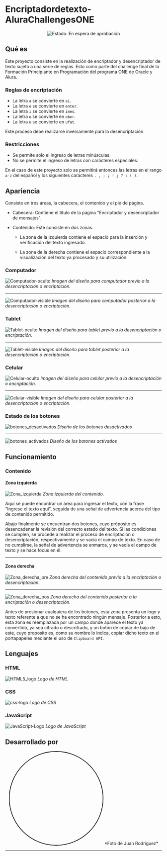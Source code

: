 # Encriptadordetexto-AluraChallengesONE
<div align= "center">
  <img src="https://img.shields.io/badge/Estado-En%20espera%20de%20aprobaci%C3%B3n-purple" alt="Estado: En espera de aprobación">
</div>

## Qué es
Este proyecto consiste en la realización de encriptador y desencriptador de texto sujeto a una serie de reglas. Esto como parte del challenge final de la Formación Principiante en Programación del programa ONE de Oracle y Alura.
### Reglas de encriptación
* La letra `a` se convierte en `ai`.
* La letra `e` se convierte en `enter`.
* La letra `i` se convierte en `imes`.
* La letra `o` se convierte en `ober`.
* La letra `u` se convierte en `ufat`.

Este proceso debe realizarse inversamente para la desencriptación.
### Restricciones
* Se permite solo el ingreso de letras minúsculas.
* No se permite el ingreso de letras con carácteres especiales.

En el caso de este proyecto solo se permitirá entonces las letras en el rango `a-z` del español y los siguientes carácteres `. , ; ¡ ! ¿ ? : ( )`.
## Apariencia
Consiste en tres áreas, la cabecera, el contenido y el pie de página.
* Cabecera: Contiene el título de la página "Encriptador y desencriptador de mensajes".
* Contenido: Este consiste en dos zonas.

    * La zona de la izquierda contiene el espacio para la inserción y verificación del texto ingresado.

    * La zona de la derecha contiene el espacio correspondiente a la visualización del texto ya procesado y su utilización.
### Computador

![Computador-oculto](https://github.com/user-attachments/assets/9c89b6f2-6e3f-4b7d-b18b-6788eef9041a)
*Imagen del diseño para computador previo a la desencriptación o encriptación.*

---

![Computador-visible](https://github.com/user-attachments/assets/b0aa8630-7d3a-4361-9fd5-be0240dc6011)
*Imagen del diseño para computador posterior a la desencriptación o encriptación.*

### Tablet

![Tablet-oculto](https://github.com/user-attachments/assets/b8838f8f-b08b-4aa7-a5a3-529c40b532d5)
*Imagen del diseño para tablet previo a la desencriptación o encriptación.*

---

![Tablet-visible](https://github.com/user-attachments/assets/7b2d73ea-e297-434a-8d33-d087b9c4170a)
*Imagen del diseño para tablet posterior a la desencriptación o encriptación.*

### Celular

![Celular-oculto](https://github.com/user-attachments/assets/ccd547d6-bb3d-4a9e-8a78-bb60f55e5a3b)
*Imagen del diseño para celular previo a la desencriptación o encriptación.*

---

![Celular-visible](https://github.com/user-attachments/assets/013085ec-815f-44ca-9e17-0773fe493931)
*Imagen del diseño para celular posterior a la desencriptación o encriptación.*

### Estado de los botones

![botones_desactivados](https://github.com/user-attachments/assets/0eb6f05a-1027-4321-b422-bd98333abdc3)
*Diseño de los botones desactivados*

---

![botones_activados](https://github.com/user-attachments/assets/7c0d17a6-f749-42fa-985a-d5f4fad1ae37)
*Diseño de los botones activados*

## Funcionamiento
### Contenido
#### Zona izquierda

![Zona_izquierda](https://github.com/user-attachments/assets/c6452787-3843-4e4c-9cda-405d8adce2a5)
*Zona izquierda del contenido.*

Aquí se puede encontrar un área para ingresar el texto, con la frase "Ingrese el texto aquí", seguida de una señal de advertencia acerca del tipo de contenido permitido.

Abajo finalmente se encuentran dos botones, cuyo próposito es desencadenar la revisión del correcto estado del texto. Si las condiciones se cumplen, se procede a realizar el proceso de encriptación o desencriptación, respectivamente y se vacía el campo de texto. En caso de no cumplirse, la señal de advertencia se enmarca, y se vacía el campo de texto y se hace focus en él.

---

#### Zona derecha

![Zona_derecha_pre](https://github.com/user-attachments/assets/5e6a3204-f73f-4588-88e9-f77319248f88)
*Zona derecha del contenido previa a la encriptación o desencriptación.*

---

![Zona_derecha_pos](https://github.com/user-attachments/assets/3c38c44f-b3c7-441c-81e9-8c2329085e18)
*Zona derecha del contenido posterior a la encriptación o desencriptación.*

Antes de presionar cualquiera de los botones, esta zona presenta un logo y texto referente a que no se ha encontrado ningún mensaje. Posterior a esto, esta zona es reemplazada por un campo donde aparece el texto ya convertido, ya sea cifrado o descrifrado, y un botón de copiar de bajo de este, cuyo proposito es, como su nombre lo indica, copiar dicho texto en el portapapeles mediante el uso de `Clipboard API`.

## Lenguajes

### HTML

![HTML5_logo](https://github.com/user-attachments/assets/cf11ab51-daca-4581-b248-700629bb932a)
*Logo de HTML*

### CSS

![css-logo](https://github.com/user-attachments/assets/1fa42f49-a9d4-4757-9560-4a9cbe79fe84)
*Logo de CSS*

### JavaScript

![JavaScript-Logo](https://github.com/user-attachments/assets/2b73b858-3aa9-4d70-be09-71bf4feb31ea)
*Logo de JavaScript*

## Desarrollado por

<div align="center">
  <img src="https://github.com/user-attachments/assets/b678a2e8-5a8c-428b-819f-34bd88741a72)" style="border: 2px solid black; border-radius: 50%; width: 300px; height: 300px;">
  *Foto de Juan Rodríguez*
</div>

---
